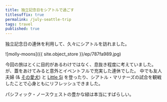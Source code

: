 ```yaml
---
title: 独立記念日をシアトルで過ごす
titlesuffix: true
permalink: /july-seattle-trip
tags: travel
published: true
---
```


独立記念日の連休を利用して、久々にシアトルを訪れました。

![molly-moons]({{ site.object_store }}/ep/787fa989.jpg)

今回の旅はとくに目的があるわけではなく、息抜き程度に考えていました。
が、蓋をあけてみると意外とイベントフルで充実した連休でした。
中でも友人夫婦 (& [その愛犬](https://www.instagram.com/tenley_inseattle/)) と [Little Si](https://www.wta.org/go-hiking/hikes/little-si) を登ったり、シアトル・マリナーズの試合を観戦したことで心身ともにリフレッシュできました。

パシフィック・ノースウェストの豊かな緑は本当にすばらしい。
